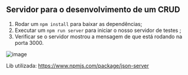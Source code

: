 ## Servidor para o desenvolvimento de um CRUD 

1.  Rodar um `npm install` para baixar as dependências; 
2.  Executar um `npm run server` para iniciar o nosso servidor de testes ;
3.  Verificar se o servidor mostrou a mensagem de que está rodando na porta 3000. 

![image](https://user-images.githubusercontent.com/18020705/128610795-2f59c5d1-7e0d-423d-a58e-63b0321fa3a8.png)


Lib utilizada: https://www.npmjs.com/package/json-server

